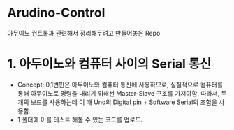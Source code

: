 # Arudino-Control
아두이노 컨트롤과 관련해서 정리해두려고 만들어놓은 Repo
# 1. 아두이노와 컴퓨터 사이의 Serial 통신 
- Concept: 0,1번핀은 아두이노와 컴퓨터 통신에 사용하므로, 실질적으로 컴퓨터를 통해 아두이노로 명령을 내리기 위해선
Master-Slave 구조를 가져야함. 따라서, 두 개의 보드를 사용하는데 이 때 Uno의 Digital pin + Software Serial의 조합을 사용함.
- 1 폴더에 이를 테스트 해볼 수 있는 코드를 업로드. 
